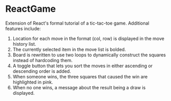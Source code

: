 # ReactGame
Extension of React's formal tutorial of a tic-tac-toe game.
Additional features include:
1. Location for each move in the format (col, row) is displayed in the move history list.
2. The currently selected item in the move list is bolded.
3. Board is rewritten to use two loops to dynamically construct the squares instead of hardcoding them.
4. A toggle button that lets you sort the moves in either ascending or descending order is added.
5. When someone wins, the three squares that caused the win are highlighted in pink.
6. When no one wins, a message about the result being a draw is displayed.
